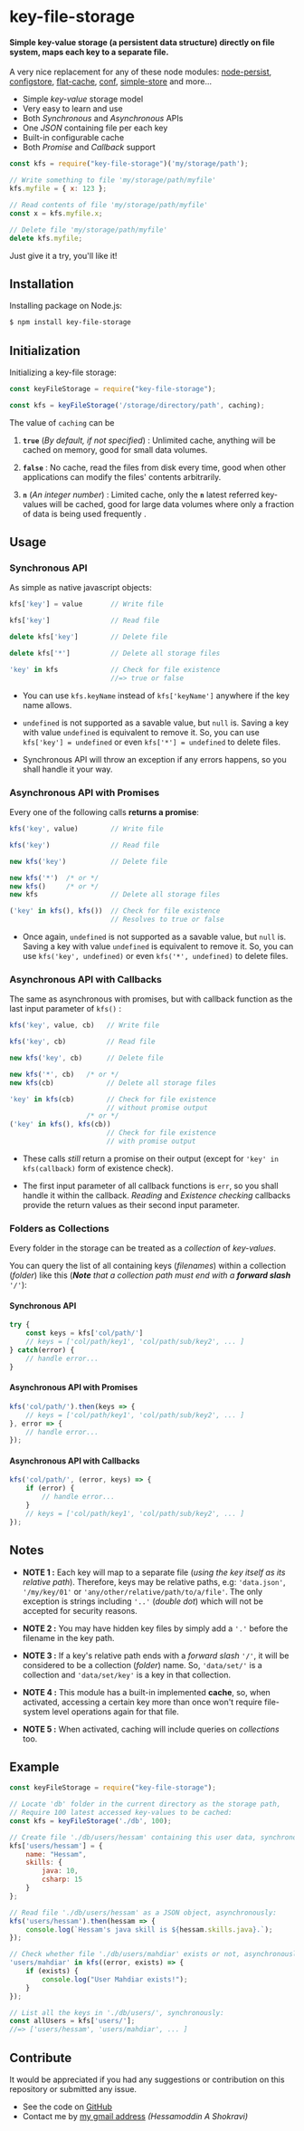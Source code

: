 # key-file-storage

#### Simple key-value storage (a persistent data structure) directly on file system, maps each key to a separate file.

A very nice replacement for any of these node modules: [node-persist](https://www.npmjs.com/package/node-persist), [configstore](https://www.npmjs.com/package/configstore), [flat-cache](https://www.npmjs.com/package/flat-cache), [conf](https://www.npmjs.com/package/conf), [simple-store](https://www.npmjs.com/package/simple-store) and more...

+ Simple *key-value* storage model
+ Very easy to learn and use
+ Both *Synchronous* and *Asynchronous* APIs
+ One *JSON* containing file per each key
+ Built-in configurable cache
+ Both *Promise* and *Callback* support

```javascript
const kfs = require("key-file-storage")('my/storage/path');

// Write something to file 'my/storage/path/myfile'
kfs.myfile = { x: 123 };

// Read contents of file 'my/storage/path/myfile'
const x = kfs.myfile.x;

// Delete file 'my/storage/path/myfile'
delete kfs.myfile;
```

Just give it a try, you'll like it!

## Installation

Installing package on Node.js:
```sh
$ npm install key-file-storage
```

## Initialization

Initializing a key-file storage:
```javascript
const keyFileStorage = require("key-file-storage");

const kfs = keyFileStorage('/storage/directory/path', caching);
```

The value of `caching` can be

1. **`true`** (_By default, if not specified_) : Unlimited cache, anything will be cached on memory, good for small data volumes.

2. **`false`** : No cache, read the files from disk every time, good when other applications can modify the files' contents arbitrarily.

3. **`n`** (_An integer number_) : Limited cache, only the **`n`** latest referred key-values will be cached, good for large data volumes where only a fraction of data is being used frequently .

## Usage

### Synchronous API

As simple as native javascript objects:

```javascript
kfs['key'] = value       // Write file
```
```javascript
kfs['key']               // Read file
```
```javascript
delete kfs['key']        // Delete file
```
```javascript
delete kfs['*']          // Delete all storage files
```
```javascript
'key' in kfs             // Check for file existence
                         //=> true or false
```

- You can use `kfs.keyName` instead of `kfs['keyName']` anywhere if the key name allows.

- `undefined` is not supported as a savable value, but `null` is. Saving a key with value `undefined` is equivalent to remove it. So, you can use `kfs['key'] = undefined` or even `kfs['*'] = undefined` to delete files.

- Synchronous API will throw an exception if any errors happens, so you shall handle it your way.

### Asynchronous API with Promises

Every one of the following calls **returns a promise**:

```javascript
kfs('key', value)        // Write file
```
```javascript
kfs('key')               // Read file
```
```javascript
new kfs('key')           // Delete file
```
```javascript
new kfs('*')  /* or */
new kfs()     /* or */
new kfs                  // Delete all storage files
```
```javascript
('key' in kfs(), kfs())  // Check for file existence
                         // Resolves to true or false
```

- Once again, `undefined` is not supported as a savable value, but `null` is. Saving a key with value `undefined` is equivalent to remove it. So, you can use `kfs('key', undefined)` or even `kfs('*', undefined)` to delete files.

### Asynchronous API with Callbacks

The same as asynchronous with promises, but with callback function as the last input parameter of `kfs()` :

```javascript
kfs('key', value, cb)   // Write file
```
```javascript
kfs('key', cb)          // Read file
```
```javascript
new kfs('key', cb)      // Delete file
```
```javascript
new kfs('*', cb)   /* or */
new kfs(cb)             // Delete all storage files
```
```javascript
'key' in kfs(cb)        // Check for file existence
                        // without promise output
                   /* or */
('key' in kfs(), kfs(cb))
                        // Check for file existence
                        // with promise output
```

- These calls *still* return a promise on their output (except for `'key' in kfs(callback)` form of existence check).

- The first input parameter of all callback functions is `err`, so you shall handle it within the callback. *Reading* and *Existence checking* callbacks provide the return values as their second input parameter.

### Folders as Collections

Every folder in the storage can be treated as a *collection* of *key-values*.

You can query the list of all containing keys (*filenames*) within a collection (*folder*) like this (_**Note** that a collection path must end with a **forward slash** `'/'`_):

#### Synchronous API

```javascript
try {
    const keys = kfs['col/path/']
    // keys = ['col/path/key1', 'col/path/sub/key2', ... ]
} catch(error) {
    // handle error...
}
```

#### Asynchronous API with Promises

```javascript
kfs('col/path/').then(keys => {
    // keys = ['col/path/key1', 'col/path/sub/key2', ... ]
}, error => {
    // handle error...
});
```

#### Asynchronous API with Callbacks

```javascript
kfs('col/path/', (error, keys) => {
    if (error) {
        // handle error...
    }
    // keys = ['col/path/key1', 'col/path/sub/key2', ... ]
});
```

## Notes

- **NOTE 1 :** Each key will map to a separate file (*using the key itself as its relative path*). Therefore, keys may be relative paths, e.g: `'data.json'`, `'/my/key/01'` or `'any/other/relative/path/to/a/file'`. The only exception is strings including `'..'` (*double dot*) which will not be accepted for security reasons.

- **NOTE 2 :** You may have hidden key files by simply add a `'.'` before the filename in the key path.

- **NOTE 3 :** If a key's relative path ends with a *forward slash* `'/'`, it will be considered to be a collection (*folder*) name. So, `'data/set/'` is a collection and `'data/set/key'` is a key in that collection.

- **NOTE 4 :** This module has a built-in implemented **cache**, so, when activated, accessing a certain key more than once won't require file-system level operations again for that file.

- **NOTE 5 :** When activated, caching will include queries on *collections* too.

## Example

```javascript
const keyFileStorage = require("key-file-storage");

// Locate 'db' folder in the current directory as the storage path,
// Require 100 latest accessed key-values to be cached:
const kfs = keyFileStorage('./db', 100);

// Create file './db/users/hessam' containing this user data, synchronously: 
kfs['users/hessam'] = {
    name: "Hessam",
    skills: {
        java: 10,
        csharp: 15
    }
};

// Read file './db/users/hessam' as a JSON object, asynchronously:
kfs('users/hessam').then(hessam => {
    console.log(`Hessam's java skill is ${hessam.skills.java}.`);
});

// Check whether file './db/users/mahdiar' exists or not, asynchronously:
'users/mahdiar' in kfs((error, exists) => {
    if (exists) {
        console.log("User Mahdiar exists!");
    }
});

// List all the keys in './db/users/', synchronously:
const allUsers = kfs['users/'];
//=> ['users/hessam', 'users/mahdiar', ... ]
```

## Contribute

It would be appreciated if you had any suggestions or contribution on this repository or submitted any issue.

+ See the code on [GitHub](https://github.com/ahs502/key-file-storage)
+ Contact me by [my gmail address](ahs502@gmail.com) *(Hessamoddin A Shokravi)*
